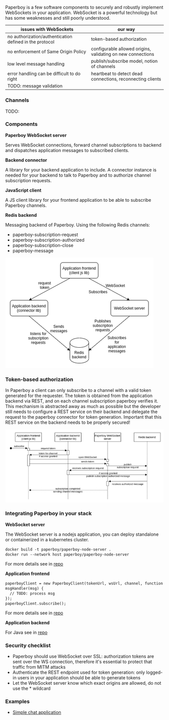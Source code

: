 Paperboy is a few software components to securely and robustly implement WebSockets in your application. WebSocket is a powerful technology but has some weaknesses and still poorly understood.

| issues with WebSockets                                  | our way                                                     |
|---------------------------------------------------------|-------------------------------------------------------------|
| no authorization/authentication defined in the protocol | token-based authorization                                   |
| no enforcement of Same Origin Policy                    | configurable allowed origins, validating on new connections |
| low level message handling                              | publish/subscribe model, notion of channels                 |
| error handling can be difficult to do right             | heartbeat to detect dead connections, reconnecting clients  |
| TODO: message validation                                |                                                             |

### Channels
TODO:

### Components
**Paperboy WebSocket server**

Serves WebSocket connections, forward channel subscriptions to backend and dispatches application messages to subscribed clients.

**Backend connector**

A library for your backend application to include. A connector instance is needed for your backend to talk to Paperboy and to authorize channel subscription requests.

**JavaScript client**

A JS client library for your frontend application to be able to subscribe Paperboy channels.

**Redis backend**

Messaging backend of Paperboy. Using the following Redis channels:
* paperboy-subscription-request
* paperboy-subscription-authorized
* paperboy-subscription-close
* paperboy-message

![Architecture diagram](/paperboy.png)

### Token-based authorization
In Paperboy a client can only subscribe to a channel with a valid token generated for the requester. The token is obtained from the application backend
via REST, and on each channel subscription paperboy verifies it. This mechanism is abstracted away as much as possible but the developer still needs to
configure a REST service on their backend and delegate the request to the paperboy connector for token generation. Important that this REST service on the backend needs to be properly secured!

![Subscription/authorization sequence diagram](/auth-seq.png)

### Integrating Paperboy in your stack
**WebSocket server**

The WebSocket server is a nodejs application, you can deploy standalone or containerized in a kubernetes cluster.

```
docker build -t paperboy/paperboy-node-server .
docker run --network host paperboy/paperboy-node-server
```

For more details see in [repo](https://github.com/gadget/paperboy-node-server)

**Application frontend**

```
paperboyClient = new PaperboyClient(tokenUrl, wsUrl, channel, function msgHandler(msg) {
  // TODO: process msg
});
paperboyClient.subscribe();
```
For more details see in [repo](https://github.com/gadget/paperboy-client)

**Application backend**

For Java see in [repo](https://github.com/gadget/paperboy-connector-java)

### Security checklist
* Paperboy should use WebSocket over SSL: authorization tokens are sent over the WS connection, therefore it's essential to protect that traffic from MITM attacks
* Authenticate the REST endpoint used for token generation: only logged-in users in your application should be able to generate tokens
* Let the WebSocket server know which exact origins are allowed, do not use the * wildcard

### Examples
* [Simple chat application](https://github.com/gadget/paperboy-example-chat)
